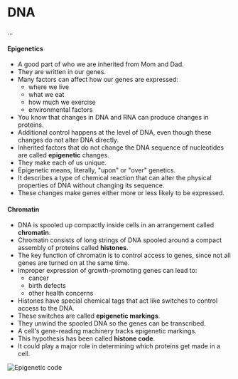 # DNA
...

#### Epigenetics
- A good part of who we are inherited from Mom and Dad.
- They are written in our genes.
- Many factors can affect how our genes are expressed:
  - where we live
  - what we eat
  - how much we exercise
  - environmental factors
- You know that changes in DNA and RNA can produce changes in proteins.
- Additional control happens at the level of DNA, even though these changes do not alter DNA directly. 
- Inherited factors that do not change the DNA sequence of nucleotides are called **epigenetic** changes.
- They make each of us unique.
- Epigenetic means, literally, "upon" or "over" genetics. 
- It describes a type of chemical reaction that can alter the physical properties of DNA without changing its sequence. 
- These changes make genes either more or less likely to be expressed.

#### Chromatin
- DNA is spooled up compactly inside cells in an arrangement called **chromatin**. 
- Chromatin consists of long strings of DNA spooled around a compact assembly of proteins called **histones**.
- The key function of chromatin is to control access to genes, since not all genes are turned on at the same time.
- Improper expression of growth-promoting genes can lead to: 
   - cancer
   - birth defects
   - other health concerns
- Histones have special chemical tags that act like switches to control access to the DNA.
- These switches are called **epigenetic markings**.
- They unwind the spooled DNA so the genes can be transcribed.
- A cell's gene-reading machinery tracks epigenetic markings.
- This hypothesis has been called **histone code**.
- It could play a major role in determining which proteins get made in a cell.

![Epigenetic code](http://upload.wikimedia.org/wikipedia/commons/d/dd/Epigenetic_mechanisms.jpg)
  
